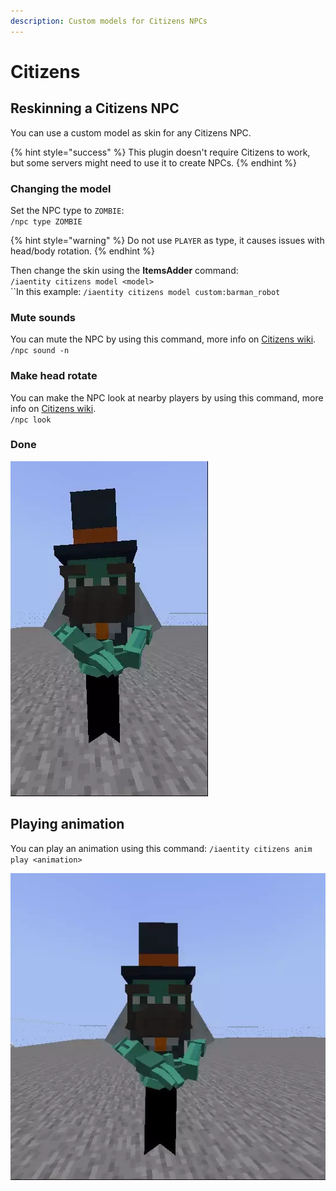 ```yaml
---
description: Custom models for Citizens NPCs
---
```


# Citizens

## Reskinning a Citizens NPC

You can use a custom model as skin for any Citizens NPC.

{% hint style="success" %}
This plugin doesn't require Citizens to work, but some servers might need to use it to create NPCs.
{% endhint %}

### Changing the model

Set the NPC type to `ZOMBIE`: \
`/npc type ZOMBIE`

{% hint style="warning" %}
Do not use `PLAYER` as type, it causes issues with head/body rotation.
{% endhint %}

Then change the skin using the **ItemsAdder** command:\
`/iaentity citizens model <model>`\
``In this example: `/iaentity citizens model custom:barman_robot`

### Mute sounds

You can mute the NPC by using this command, more info on [Citizens wiki](https://wiki.citizensnpcs.co/Commands).\
`/npc sound -n`

### Make head rotate

You can make the NPC look at nearby players by using this command, more info on [Citizens wiki](https://wiki.citizensnpcs.co/Commands).\
`/npc look`

### Done

![](../../../../.gitbook/assets/ezgif-2-31a4557026.webp)

## Playing animation

You can play an animation using this command: `/iaentity citizens anim play <animation>`

![](../../../../.gitbook/assets/ezgif.com-gif-maker.webp)
